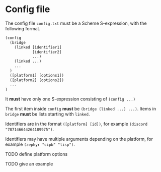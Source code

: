 # Config file

The config file `config.txt` must be a Scheme S-expression, with the following format.

```lisp
(config 
  (bridge
    (linked [identifier1]
            [identifier2]
            ...)
    (linked ...)
    ...
  )
  ([platform1] [options1])
  ([platform2] [options2])
  ...
)
```

It **must** have only one S-expression consisting of `(config ...)`

The first item inside `config` **must** be `(bridge (linked ...) ...)`. Items in `bridge` **must** be lists starting with `linked`.

Identifiers are in the format `([platform] [id])`, for example `(discord "787146644264189975")`.

Identifiers may have multiple arguments depending on the platform, for example `(zephyr "sipb" "lisp")`.

TODO define platform options

TODO give an example